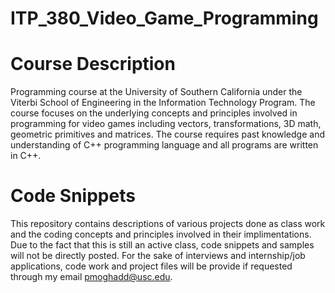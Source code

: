 # ITP_380_Video_Game_Programming

# Course Description
Programming course at the University of Southern California under the Viterbi School of Engineering in the Information Technology Program. The course focuses on the underlying concepts and principles involved in programming for video games including vectors, transformations, 3D math, geometric primitives and matrices. The course requires past knowledge and understanding of C++ programming language and all programs are written in C++.

# Code Snippets
This repository contains descriptions of various projects done as class work and the coding concepts and principles involved in their implimentations. Due to the fact that this is still an active class, code snippets and samples will not be directly posted. For the sake of interviews and internship/job applications, code work and project files will be provide if requested through my email pmoghadd@usc.edu. 
